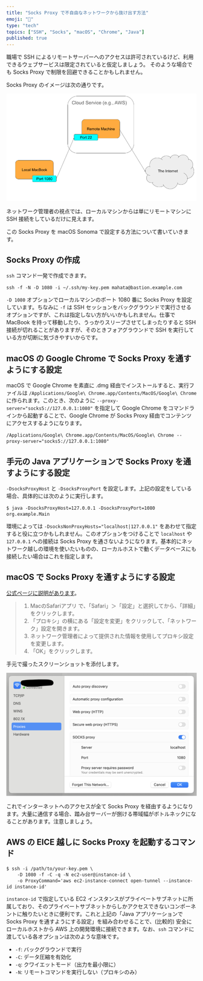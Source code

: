 ```yaml
---
title: "Socks Proxy で不自由なネットワークから抜け出す方法"
emoji: "🛜"
type: "tech"
topics: ["SSH", "Socks", "macOS", "Chrome", "Java"]
published: true
---
```


職場で SSH によるリモートサーバーへのアクセスは許可されているけど、利用できるウェブサービスは限定されていると仮定しましょう。 そのような場合でも Socks Proxy で制限を回避できることかもしれません。

Socks Proxy のイメージは次の通りです。

![Socks Proxy Network Diagram](/images/socks-proxy/socks-proxy-network.png)

ネットワーク管理者の視点では、ローカルマシンからは単にリモートマシンに SSH 接続をしているだけに見えます。

この Socks Proxy を macOS Sonoma で設定する方法について書いていきます。

## Socks Proxy の作成

`ssh` コマンド一発で作成できます。

```
ssh -f -N -D 1080 -i ~/.ssh/my-key.pem mahata@bastion.example.com
```

`-D 1080` オプションでローカルマシンのポート 1080 番に Socks Proxy を設定しています。ちなみに `-f` は SSH セッションをバックグラウンドで実行させるオプションですが、これは指定しない方がいいかもしれません。仕事で MacBook を持って移動したり、うっかりスリープさせてしまったりすると SSH 接続が切れることがありますが、そのときフォアグラウンドで SSH を実行している方が切断に気づきやすいからです。

## macOS の Google Chrome で Socks Proxy を通すようにする設定

macOS で Google Chrome を素直に .dmg 経由でインストールすると、実行ファイルは `/Applications/Google\ Chrome.app/Contents/MacOS/Google\ Chrome` に作られます。このとき、次のように `--proxy-server="socks5://127.0.0.1:1080"` を指定して Google Chrome をコマンドラインから起動することで、Google Chrome が Socks Proxy 経由でコンテンツにアクセスするようになります。

```
/Applications/Google\ Chrome.app/Contents/MacOS/Google\ Chrome --proxy-server="socks5://127.0.0.1:1080"
```

## 手元の Java アプリケーションで Socks Proxy を通すようにする設定

`-DsocksProxyHost` と `-DsocksProxyPort` を設定します。上記の設定をしている場合、具体的には次のように実行します。

```
$ java -DsocksProxyHost=127.0.0.1 -DsocksProxyPort=1080 org.example.Main
```

環境によっては `-DsocksNonProxyHosts="localhost|127.0.0.1"` をあわせて指定すると役に立つかもしれません。このオプションをつけることで `localhost` や `127.0.0.1` への接続は Socks Proxy を通さないようになります。基本的にネットワーク越しの環境を使いたいものの、ローカルホストで動くデータベースにも接続したい場合はこれを指定します。

## macOS で Socks Proxy を通すようにする設定

[公式ページに説明があります](https://support.apple.com/ja-jp/guide/safari/ibrw1053/mac)。

> 1. MacのSafariアプリ  で、「Safari」＞「設定」と選択してから、「詳細」をクリックします。
> 2. 「プロキシ」の横にある「設定を変更」をクリックして、「ネットワーク」設定を開きます。
> 3. ネットワーク管理者によって提供された情報を使用してプロキシ設定を変更します。
> 4. 「OK」をクリックします。

手元で撮ったスクリーンショットを添付します。

![Socks Proxy Screenshot](/images/socks-proxy/socks-proxy-sonoma.png)

これでインターネットへのアクセスが全て Socks Proxy を経由するようになります。大量に通信する場合、踏み台サーバーが捌ける帯域幅がボトルネックになることがあります。注意しましょう。

## AWS の EICE 越しに Socks Proxy を起動するコマンド

```
$ ssh -i /path/to/your-key.pem \
    -D 1080 -f -C -q -N ec2-user@instance-id \
    -o ProxyCommand='aws ec2-instance-connect open-tunnel --instance-id instance-id'
```

`instance-id` で指定している EC2 インスタンスがプライベートサブネットに所属しており、そのプライベートサブネットからしかアクセスできないコンポーネントに触りたいときに便利です。これと上記の「Java アプリケーションで Socks Proxy を通すようにする設定」を組み合わせることで、(比較的) 安全にローカルホストから AWS 上の開発環境に接続できます。なお、`ssh` コマンドに渡している各オプションは次のような意味です。

* `-f`: バックグラウンドで実行
* `-C`: データ圧縮を有効化
* `-q`: クワイエットモード（出力を最小限に）
* `-N`: リモートコマンドを実行しない（プロキシのみ）

